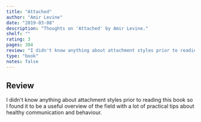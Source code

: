 ```yaml
---
title: "Attached"
author: "Amir Levine"
date: "2019-03-08"
description: "Thoughts on 'Attached' by Amir Levine."
shelf: ""
rating: 3
pages: 304
review: "I didn't know anything about attachment styles prior to reading this book so I found it to be a useful overview of the field with a lot of practical tips about healthy communication and behaviour. "
type: "book"
notes: false
---
```


## Review

I didn't know anything about attachment styles prior to reading this book so I found it to be a useful overview of the field with a lot of practical tips about healthy communication and behaviour.
